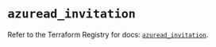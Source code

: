 # `azuread_invitation`

Refer to the Terraform Registry for docs: [`azuread_invitation`](https://registry.terraform.io/providers/hashicorp/azuread/2.49.1/docs/resources/invitation).
